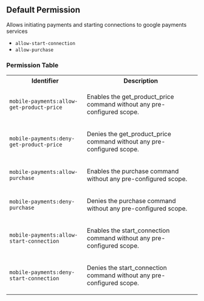 ## Default Permission

Allows initiating payments and starting connections to google payments services

- `allow-start-connection`
- `allow-purchase`

### Permission Table 

<table>
<tr>
<th>Identifier</th>
<th>Description</th>
</tr>


<tr>
<td>

`mobile-payments:allow-get-product-price`

</td>
<td>

Enables the get_product_price command without any pre-configured scope.

</td>
</tr>

<tr>
<td>

`mobile-payments:deny-get-product-price`

</td>
<td>

Denies the get_product_price command without any pre-configured scope.

</td>
</tr>

<tr>
<td>

`mobile-payments:allow-purchase`

</td>
<td>

Enables the purchase command without any pre-configured scope.

</td>
</tr>

<tr>
<td>

`mobile-payments:deny-purchase`

</td>
<td>

Denies the purchase command without any pre-configured scope.

</td>
</tr>

<tr>
<td>

`mobile-payments:allow-start-connection`

</td>
<td>

Enables the start_connection command without any pre-configured scope.

</td>
</tr>

<tr>
<td>

`mobile-payments:deny-start-connection`

</td>
<td>

Denies the start_connection command without any pre-configured scope.

</td>
</tr>
</table>
